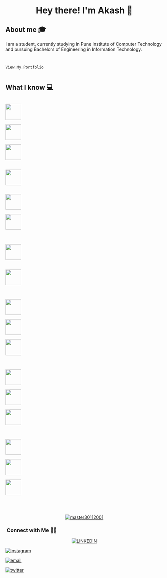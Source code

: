 <h1 align="center">Hey there! I'm Akash 👋 </h1>


## About me :mortar_board:
I am a student, currently studying in Pune Institute of Computer Technology and pursuing Bachelors of Engineering in Information Technology.

<code>
<a href="https://akashkulkarni.ml/" target="_blank">
View My Portfolio
</a>
</code>


## What I know :computer:


<code>
<a href="https://www.javascript.com/" target="_blank"><img height="50" src="https://www.vectorlogo.zone/logos/javascript/javascript-ar21.svg"></a>
</code>

<code>
<a href="https://www.python.org/" target="_blank"><img height="50" src="https://www.vectorlogo.zone/logos/python/python-horizontal.svg"></a>
</code>

<code>
<a href="https://www.javascript.com/" target="_blank"><img height="50" src="https://www.vectorlogo.zone/logos/javascript/javascript-ar21.svg"></a>
</code>

<br/>

<code><a href="https://reactjs.org/" target="_blank"><img height="50" src="https://www.vectorlogo.zone/logos/reactjs/reactjs-ar21.svg"></a>
</code>

<code>
<a href="https://getbootstrap.com/" target="_blank"><img height="50" src="https://www.vectorlogo.zone/logos/getbootstrap/getbootstrap-icon.svg"></a>
</code>

<code><a href="https:#" target="_blank"><img height="50" src="https://www.vectorlogo.zone/logos/w3_html5/w3_html5-ar21.svg"></a>
</code>

<br/>

<code>
<a href="https://flutter.dev/" target="_blank"><img height="50" src="https://www.vectorlogo.zone/logos/flutterio/flutterio-ar21.svg"></a>
</code>

<br/>

<code><a href="https://nodejs.org/en/" target="_blank"><img height="50" src="https://www.vectorlogo.zone/logos/nodejs/nodejs-icon.svg"></a>
</code>

<br/>

<code><a href="https://www.mongodb.com/" target="_blank"><img height="50" src="https://www.vectorlogo.zone/logos/mongodb/mongodb-ar21.svg"></a>
</code>

<code><a href="https://www.mysql.com/" target="_blank"><img height="50" src="https://www.vectorlogo.zone/logos/mysql/mysql-ar21.svg"></a>
</code>

<code><a href="https://www.firebase.com/" target="_blank"><img height="50" src="https://www.vectorlogo.zone/logos/firebase/firebase-ar21.svg"></a>
</code>

<br/>

<code><a href="https://www.heroku.com/" target="_blank"><img height="50" src="https://www.vectorlogo.zone/logos/heroku/heroku-ar21.svg"></a>
</code>

<code><a href="https://www.netlify.com/" target="_blank"><img height="50" src="https://www.vectorlogo.zone/logos/netlify/netlify-ar21.svg"></a>
</code>

<code><a href="https://play.google.com/" target="_blank"><img height="50" src="https://www.vectorlogo.zone/logos/google_play/google_play-ar21.svg"></a>
</code>

<br/>

<code><a href="https://git-scm.com/" target="_blank"><img height="50" src="https://www.vectorlogo.zone/logos/git-scm/git-scm-ar21.svg"></a></code>

<code><a href="https://github.com/" target="_blank"><img height="50" src="https://www.vectorlogo.zone/logos/github/github-ar21.svg"></a></code>

<code><a href="https://www.postman.com/" target="_blank"><img height="50" src="https://www.vectorlogo.zone/logos/getpostman/getpostman-ar21.svg"></a></code>

<br/>
<br/>

<a href="https://github.com/Akash-213">

  <p align="center"> <img src="https://github-readme-stats.vercel.app/api?username=master30112001&count_private=true&show_icons=true&theme=gotham" alt="master30112001" />

</a>

<br/>

<h3>  &nbsp;Connect with Me 🤝🏻</h3>

<p align="center">

<a href="https://www.linkedin.com/in/akash213kulkarni/">
<img alt="LINKEDIN" src="https://www.vectorlogo.zone/logos/linkedin/linkedin-icon.svg">
</a> 

<a href="https://www.instagram.com/akas_h213/"><img alt="instagram" src="https://www.vectorlogo.zone/logos/instagram/instagram-icon.svg">
</a> 

<a href="mailto:akash213kulkarni@gmail.com"><img alt="email" src="https://www.vectorlogo.zone/logos/gmail/gmail-icon.svg">
</a>

<a href="https://twitter.com/213Akash"><img alt="twitter" src="https://www.vectorlogo.zone/logos/twitter/twitter-icon.svg">
</a> 

</p>